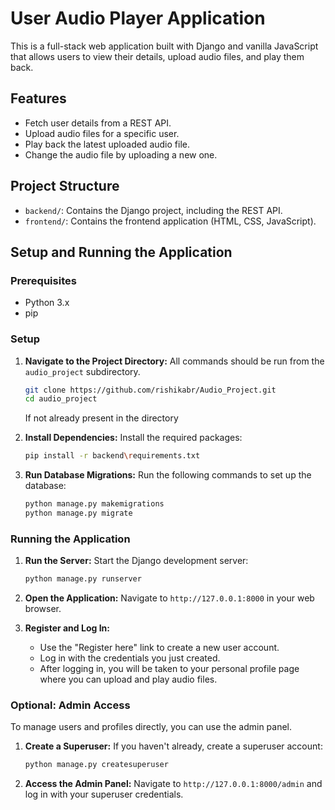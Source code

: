# User Audio Player Application

This is a full-stack web application built with Django and vanilla JavaScript that allows users to view their details, upload audio files, and play them back.

## Features

- Fetch user details from a REST API.
- Upload audio files for a specific user.
- Play back the latest uploaded audio file.
- Change the audio file by uploading a new one.

## Project Structure

- `backend/`: Contains the Django project, including the REST API.
- `frontend/`: Contains the frontend application (HTML, CSS, JavaScript).

## Setup and Running the Application

### Prerequisites

- Python 3.x
- pip

### Setup

1.  **Navigate to the Project Directory:**
    All commands should be run from the `audio_project` subdirectory.
    ```bash
    git clone https://github.com/rishikabr/Audio_Project.git
    cd audio_project
    ```
    If not already present in the directory

2.  **Install Dependencies:**
    Install the required packages:
    ```bash
    pip install -r backend\requirements.txt
    ```

3.  **Run Database Migrations:**
    Run the following commands to set up the database:
    ```bash
    python manage.py makemigrations
    python manage.py migrate
    ```

### Running the Application

1.  **Run the Server:**
    Start the Django development server:
    ```bash
    python manage.py runserver
    ```

2.  **Open the Application:**
    Navigate to `http://127.0.0.1:8000` in your web browser.

3.  **Register and Log In:**
    - Use the "Register here" link to create a new user account.
    - Log in with the credentials you just created.
    - After logging in, you will be taken to your personal profile page where you can upload and play audio files.

### Optional: Admin Access

To manage users and profiles directly, you can use the admin panel.

1.  **Create a Superuser:**
    If you haven't already, create a superuser account:
    ```bash
    python manage.py createsuperuser
    ```
2.  **Access the Admin Panel:**
    Navigate to `http://127.0.0.1:8000/admin` and log in with your superuser credentials. 
